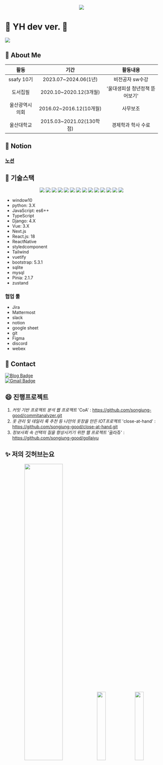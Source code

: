 <p align="center">
<img src="https://capsule-render.vercel.app/api?type=waving&color=gradient&customColorList=0,2,2,2,3&height=250&section=header&text=YH&animation=fadeIn&fontColor=3366FF&fontSize=90">
</p>


# 👋 YH dev ver.  👋
<p justify-content= 'space-between';>
<a href="https://hits.seeyoufarm.com"><img src="https://hits.seeyoufarm.com/api/count/incr/badge.svg?url=https%3A%2F%2Fgithub.com%2Fsongjung-good&count_bg=%23FF1BAC&title_bg=%23000000&icon=github.svg&icon_color=%23FFFFFF&title=hits&edge_flat=false"/></a>
</p>

## 🌱 About Me
|**활동**|**기간**|**활동내용**|
|:---:|:---:|:---:|
|ssafy 10기|2023.07~2024.06(1년)|비전공자 sw수강|
|도서집필|2020.10~2020.12(3개월)|'울대생피셜 청년정책 뜯어보기'|
|울산광역시의회|2016.02~2016.12(10개월)|사무보조|
|울산대학교|2015.03~2021.02(130학점)|경제학과 학사 수료|


<!-- |군복무|2021.10~2023.04(18개월)|육군복무| -->
<!-- |노무현장학재단|2020.01~2020.12(1년)|장학생| -->

## :fries: Notion

### [노션](https://www.notion.so/b71c52e1643b4fc7bd36a4d6ef15eee8)

## 👯 기술스택
<!-- <img src="https://img.shields.io/badge/기술이름-#제외색상번호?style=flat&logo=아이콘이름&logoColor=색상번호"> -->
<p align="center">
  <img src="https://img.shields.io/badge/Language-python-3670A0?style=flat&logo=python&logoColor=ffdd54">
  <img src="https://img.shields.io/badge/Language-JavaScript-F7DF1E?style=flat&logo=JavaScript&logoColor=000"> 
  <img src="https://img.shields.io/badge/Language-TypeScript-3178C6?style=flat&logo=TypeScript&logoColor=FFF"> 
  <img src="https://img.shields.io/badge/Framework-Django-092E20?style=flat&logo=django&logoColor=green">
  <img src="https://img.shields.io/badge/Framework-Vue.js-35495E?style=flat&logo=vuedotjs&logoColor=4FC08D">
  <img src="https://img.shields.io/badge/Framework-next.js-000000?style=flat&logo=nextdotjs&logoColor=white"> 
  <img src="https://img.shields.io/badge/Library-react-black?style=flat&logo=react&logoColor=white">
  <img src="https://img.shields.io/badge/Library-React_Native-05122A?style=flat&logo=react&logoColor=white">
  <img src="https://img.shields.io/badge/Framework-styled--components-DB7093?style=flat&logo=styled-components&logoColor=white">
  <img src="https://img.shields.io/badge/Framework-tailwindcss-0F172A?style=flat&logo=tailwindcss&logoColor=white">
  <img src="https://img.shields.io/badge/Framework-Vuetify-1867C0?style=plastic&logo=vuetify&logoColor=AEDDFF">
  <img src="https://img.shields.io/badge/Framework-Bootstrap-563D7C?style=flat&logo=bootstrap&logoColor=white">
  <img src="https://img.shields.io/badge/Database-SQlite-003B57?style=flat&logo=SQLite&logoColor=white"> 
  <img src="https://img.shields.io/badge/Database-mysql-4479A1?style=flat&logo=mysql&logoColor=white"> 
</p>

- window10
- python: 3.X
- JavaScript: es6++
- TypeScript 
- Django: 4.X
- Vue: 3.X
- Next.js
- React.js: 18
- ReactNative
- styledcomponent
- Tailwind
- vuetify
- bootstrap: 5.3.1
- sqlite
- mysql
- Pinia: 2.1.7
- zustand
  
### 협업 툴
- Jira
- Mattermost
- slack
- notion
- google sheet
- git
- Figma
- discord
- webex

<!-- ## ⚡ 자격증

+ SQLD(원함)
+ 정보처리기사(예정)
+ 
+ -->


## 💬 Contact

[![Blog Badge](http://img.shields.io/badge/-Tech%20blog-black?style=flat-square&logo=tistory&link=https://front-developer.tistory.com/)](https://front-developer.tistory.com/)  
[![Gmail Badge](https://img.shields.io/badge/Gmail-d14836?style=flat-square&logo=Gmail&logoColor=white&link=mailto:yeonghwan829@gmail.com)](mailto:yeonghwan829@gmail.com)


## 😄 진행프로젝트
1. *커밋 기반 프로젝트 분석 웹 프로젝트* 'CoA' : https://github.com/songjung-good/commitanalyzer.git
2. *옷 관리 및 데일리 룩 추천 등 나만의 옷장을 만든 IOT프로젝트* 'close-at-hand' : https://github.com/songjung-good/close-at-hand.git
3. *정보사회 속 선택의 질을 향상시키기 위한 웹 프로젝트* '골라쥬' : https://github.com/songjung-good/gollajyu

## ✨ 저의 깃허브는요

<p align="center">
  
<img src="https://github-readme-stats.vercel.app/api?username=songjung-good&show_icons=true&theme=dark" width = "50%">
<img src="https://github-readme-stats.vercel.app/api/top-langs/?username=songjung-good" width="24%">
<img src="http://mazassumnida.wtf/api/v2/generate_badge?boj=ssafy1055218" width="24%">

 </p>
